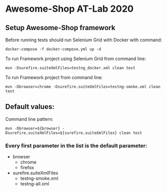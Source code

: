 # Awesome-Shop AT-Lab 2020
## Setup Awesome-Shop framework
Before running tests should run Selenium Grid with Docker with command:
```
docker-compose -f docker-compose.yml up -d
```

To run Framework project using Selenium Grid from command line:
```
mvn -Dsurefire.suiteXmlFiles=testng_docker.xml clean test 
```

To run Framework project from command line:
```
mvn -Dbrowser=chrome -Dsurefire.suiteXmlFiles=testng-smoke.xml clean test
```

## Default values:
Command line pattern:
```
mvn -Dbrowser=${browser} -Dsurefire.suiteXmlFiles=${surefire.suiteXmlFiles} clean test
```
### Every first parameter in the list is the default parameter:
* browser
  - chrome
  - firefox
* surefire.suiteXmlFiles
  - testng-smoke.xml
  - testng-all.xml 